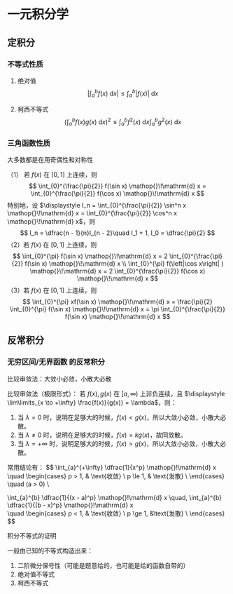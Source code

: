 # 一元积分学
## 定积分
### 不等式性质
1. 绝对值
   $$
   \left|\int_{a}^{b} f(x) \mathop{}\!\mathrm{d} x\right| \le \int_{a}^{b} \left|f(x)\right|  \mathop{}\!\mathrm{d} x
   $$
   
2. 柯西不等式
   $$
   \left(\int_{a}^{b} f(x)g(x) \mathop{}\!\mathrm{d} x \right)^2  \le \int_{a}^{b} f^2(x) \mathop{}\!\mathrm{d} x \int_{a}^{b} g^2(x) \mathop{}\!\mathrm{d} x 
   $$
### 三角函数性质
大多数都是在用奇偶性和对称性

（1） 若 $f(x)$ 在 $[0, 1]$ 上连续，则 
$$
\int_{0}^{\frac{\pi}{2}} f(\sin x) \mathop{}\!\mathrm{d} x = \int_{0}^{\frac{\pi}{2}} f(\cos x) \mathop{}\!\mathrm{d} x
$$
特别地，设 $\displaystyle I_n = \int_{0}^{\frac{\pi}{2}} \sin^n x \mathop{}\!\mathrm{d} x = \int_{0}^{\frac{\pi}{2}} \cos^n x \mathop{}\!\mathrm{d} x$，则
$$
I_n = \dfrac{n - 1}{n}I_{n - 2}\quad I_1 = 1, I_0 = \dfrac{\pi}{2}
$$
（2）若 $f(x)$ 在 $[0, 1]$ 上连续，则
$$
   \int_{0}^{\pi} f(\sin x) \mathop{}\!\mathrm{d} x = 2 \int_{0}^{\frac{\pi}{2}} f(\sin x) \mathop{}\!\mathrm{d} x \\
   \int_{0}^{\pi} f(\left|\cos x\right| ) \mathop{}\!\mathrm{d} x = 2 \int_{0}^{\frac{\pi}{2}} f(\cos x) \mathop{}\!\mathrm{d} x
$$
（3）若 $f(x)$ 在 $[0, 1]$ 上连续，则
$$
\int_{0}^{\pi} xf(\sin x) \mathop{}\!\mathrm{d} x = \frac{\pi}{2} \int_{0}^{\pi} f(\sin x) \mathop{}\!\mathrm{d} x = \pi \int_{0}^{\frac{\pi}{2}} f(\sin x) \mathop{}\!\mathrm{d} x 
$$

## 反常积分
### 无穷区间/无界函数 的反常积分

比较审敛法：大敛小必敛，小散大必散

比较审敛法（极限形式）：
若 $f(x),g(x)$ 在 $[a, \infty)$ 上非负连续，且 $\displaystyle \lim\limits_{x \to +\infty} \frac{f(x)}{g(x)} = \lambda$，则：
1. 当 $\lambda = 0$ 时，说明在足够大的时候，$f(x) < g(x)$，所以大敛小必敛，小散大必散。
2. 当 $\lambda \ne 0$ 时，说明在足够大的时候，$f(x) = kg(x)$，故同敛散。
3. 当 $\lambda = +\infty$ 时，说明足够大的时候，$f(x) > g(x)$，所以大敛小必敛，小散大必散。

常用结论有：
$$
\int_{a}^{+\infty} \dfrac{1}{x^p} \mathop{}\!\mathrm{d} x  \quad
\begin{cases}
   p > 1, & \text{收敛} \\
   p \le 1, & \text{发散} \\
\end{cases}
\quad (a > 0) \\

\int_{a}^{b} \dfrac{1}{(x - a)^p} \mathop{}\!\mathrm{d} x \quad,
\int_{a}^{b} \dfrac{1}{(b - x)^p} \mathop{}\!\mathrm{d} x  
\quad
\begin{cases}
   p < 1, & \text{收敛} \\
   p \ge 1, &\text{发散} \\
\end{cases}
$$

积分不等式的证明

一般由已知的不等式构造出来：
1. 二阶微分保号性（可能是题意给的，也可能是给的函数自带的）
2. 绝对值不等式
3. 柯西不等式
